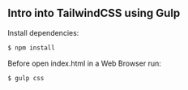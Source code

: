 ## Intro into TailwindCSS using Gulp

  Install dependencies:

```bash
$ npm install
```

  Before open index.html in a Web Browser run:

```bash
$ gulp css
```
